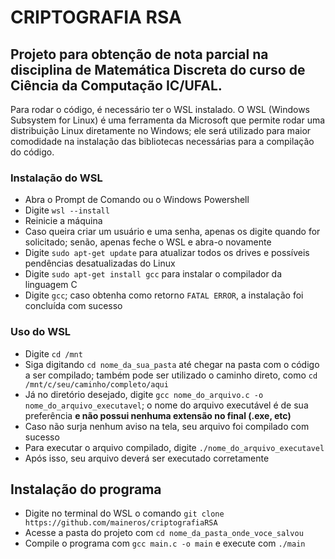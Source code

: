 # CRIPTOGRAFIA RSA
## Projeto para obtenção de nota parcial na disciplina de Matemática Discreta do curso de Ciência da Computação IC/UFAL.

Para rodar o código, é necessário ter o WSL instalado. O WSL (Windows Subsystem for Linux) é uma ferramenta da Microsoft que permite rodar uma distribuição Linux diretamente no Windows; ele será utilizado para maior comodidade na instalação das bibliotecas necessárias para a compilação do código.

### Instalação do WSL
* Abra o Prompt de Comando ou o Windows Powershell
* Digite ```wsl --install```
* Reinicie a máquina
* Caso queira criar um usuário e uma senha, apenas os digite quando for solicitado; senão, apenas feche o WSL e abra-o novamente
* Digite ```sudo apt-get update``` para atualizar todos os drives e possíveis pendências desatualizadas do Linux
* Digite ```sudo apt-get install gcc``` para instalar o compilador da linguagem C
* Digite ```gcc```; caso obtenha como retorno ```FATAL ERROR```, a instalação foi concluída com sucesso

### Uso do WSL
* Digite ```cd /mnt```
* Siga digitando ```cd nome_da_sua_pasta``` até chegar na pasta com o código a ser compilado; também pode ser utilizado o caminho direto, como ```cd /mnt/c/seu/caminho/completo/aqui```
* Já no diretório desejado, digite ```gcc nome_do_arquivo.c -o nome_do_arquivo_executavel```; o nome do arquivo executável é de sua preferência **e não possui nenhuma extensão no final (.exe, etc)**
* Caso não surja nenhum aviso na tela, seu arquivo foi compilado com sucesso
* Para executar o arquivo compilado, digite ```./nome_do_arquivo_executavel```
* Após isso, seu arquivo deverá ser executado corretamente

## Instalação do programa
* Digite no terminal do WSL o comando ```git clone https://github.com/maineros/criptografiaRSA```
* Acesse a pasta do projeto com ```cd nome_da_pasta_onde_voce_salvou```
* Compile o programa com ```gcc main.c -o main``` e execute com ```./main```